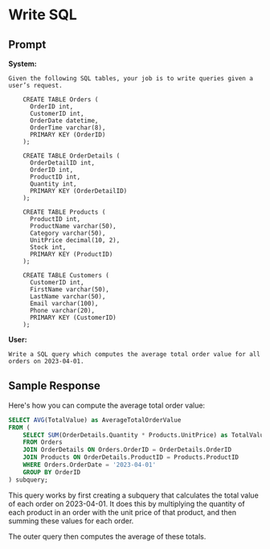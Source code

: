 # Write SQL

## Prompt

**System:**

```text
Given the following SQL tables, your job is to write queries given a user’s request.
    
    CREATE TABLE Orders (
      OrderID int,
      CustomerID int,
      OrderDate datetime,
      OrderTime varchar(8),
      PRIMARY KEY (OrderID)
    );
    
    CREATE TABLE OrderDetails (
      OrderDetailID int,
      OrderID int,
      ProductID int,
      Quantity int,
      PRIMARY KEY (OrderDetailID)
    );
    
    CREATE TABLE Products (
      ProductID int,
      ProductName varchar(50),
      Category varchar(50),
      UnitPrice decimal(10, 2),
      Stock int,
      PRIMARY KEY (ProductID)
    );
    
    CREATE TABLE Customers (
      CustomerID int,
      FirstName varchar(50),
      LastName varchar(50),
      Email varchar(100),
      Phone varchar(20),
      PRIMARY KEY (CustomerID)
    );
```

**User:**

```text
Write a SQL query which computes the average total order value for all orders on 2023-04-01.
```

## Sample Response

Here's how you can compute the average total order value:

```sql
SELECT AVG(TotalValue) as AverageTotalOrderValue 
FROM (
    SELECT SUM(OrderDetails.Quantity * Products.UnitPrice) as TotalValue 
    FROM Orders 
    JOIN OrderDetails ON Orders.OrderID = OrderDetails.OrderID 
    JOIN Products ON OrderDetails.ProductID = Products.ProductID 
    WHERE Orders.OrderDate = '2023-04-01' 
    GROUP BY OrderID
) subquery;
```

This query works by first creating a subquery that calculates the total value of each order on 2023-04-01. It does this by multiplying the quantity of each product in an order with the unit price of that product, and then summing these values for each order.

The outer query then computes the average of these totals.
